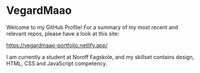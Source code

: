 # VegardMaao
Welcome to my GitHub Profile! For a summary of my most recent and relevant repos, please have a look at this site:

https://vegardmaao-portfolio.netlify.app/

I am currently a student at Noroff Fagskole, and my skillset contains design, HTML, CSS and JavaScript competency. 
